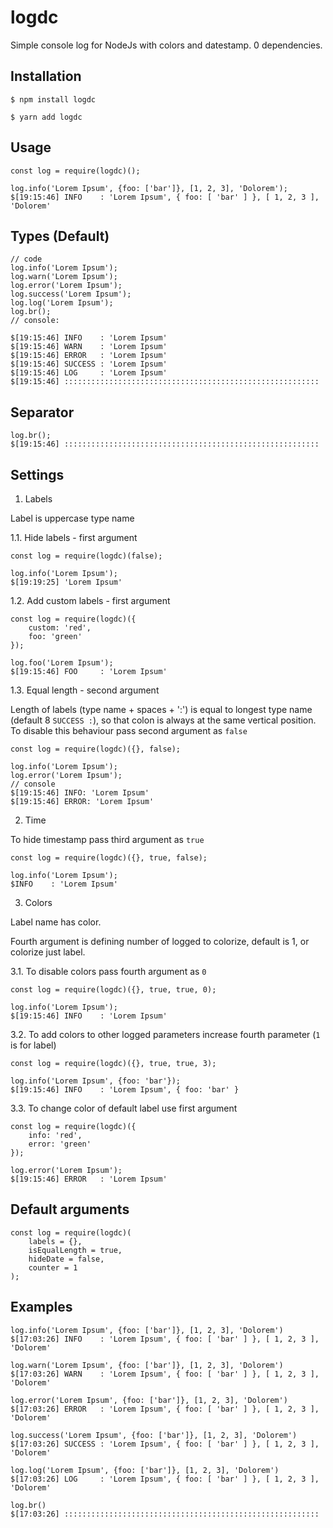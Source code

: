 # logdc
Simple console log for NodeJs with colors and datestamp.
0 dependencies.


## Installation

```
$ npm install logdc
```

```
$ yarn add logdc
```

## Usage

```
const log = require(logdc)();

log.info('Lorem Ipsum', {foo: ['bar']}, [1, 2, 3], 'Dolorem');
$[19:15:46] INFO    : 'Lorem Ipsum', { foo: [ 'bar' ] }, [ 1, 2, 3 ], 'Dolorem'
```

## Types (Default)

```
// code
log.info('Lorem Ipsum');
log.warn('Lorem Ipsum');
log.error('Lorem Ipsum');
log.success('Lorem Ipsum');
log.log('Lorem Ipsum');
log.br();
// console:

$[19:15:46] INFO    : 'Lorem Ipsum'
$[19:15:46] WARN    : 'Lorem Ipsum'
$[19:15:46] ERROR   : 'Lorem Ipsum'
$[19:15:46] SUCCESS : 'Lorem Ipsum'
$[19:15:46] LOG     : 'Lorem Ipsum'
$[19:15:46] ::::::::::::::::::::::::::::::::::::::::::::::::::::::::: 
```

## Separator

```
log.br();
$[19:15:46] :::::::::::::::::::::::::::::::::::::::::::::::::::::::::
```

## Settings

1. Labels

Label is uppercase type name

 1.1. Hide labels - first argument

```
const log = require(logdc)(false);

log.info('Lorem Ipsum');
$[19:19:25] 'Lorem Ipsum'

```

 1.2. Add custom labels - first argument

```
const log = require(logdc)({
	custom: 'red',
	foo: 'green'
});

log.foo('Lorem Ipsum');
$[19:15:46] FOO     : 'Lorem Ipsum'
```

 1.3. Equal length - second argument

Length of labels (type name + spaces + ':') is equal to longest type name (default 8 `SUCCESS :`),
so that colon is always at the same vertical position. To disable this behaviour pass second argument as `false`

```
const log = require(logdc)({}, false);

log.info('Lorem Ipsum');
log.error('Lorem Ipsum');
// console
$[19:15:46] INFO: 'Lorem Ipsum'
$[19:15:46] ERROR: 'Lorem Ipsum'
```

2. Time

To hide timestamp pass third argument as `true`

```
const log = require(logdc)({}, true, false);

log.info('Lorem Ipsum');
$INFO    : 'Lorem Ipsum'
```

3. Colors

Label name has color.

Fourth argument is defining number of logged to colorize, default is 1, or colorize just label.

 3.1. To disable colors pass fourth argument as `0`

```
const log = require(logdc)({}, true, true, 0);

log.info('Lorem Ipsum');
$[19:15:46] INFO    : 'Lorem Ipsum'
```

 3.2. To add colors to other logged parameters increase fourth parameter (`1` is for label)

```
const log = require(logdc)({}, true, true, 3);

log.info('Lorem Ipsum', {foo: 'bar'});
$[19:15:46] INFO    : 'Lorem Ipsum', { foo: 'bar' }
```

 3.3. To change color of default label use first argument

```
const log = require(logdc)({
	info: 'red',
	error: 'green'
});

log.error('Lorem Ipsum');
$[19:15:46] ERROR   : 'Lorem Ipsum'
```

## Default arguments

```
const log = require(logdc)(
	labels = {},
	isEqualLength = true,
	hideDate = false,
	counter = 1
);
```

## Examples

```
log.info('Lorem Ipsum', {foo: ['bar']}, [1, 2, 3], 'Dolorem')
$[17:03:26] INFO    : 'Lorem Ipsum', { foo: [ 'bar' ] }, [ 1, 2, 3 ], 'Dolorem'
```

```
log.warn('Lorem Ipsum', {foo: ['bar']}, [1, 2, 3], 'Dolorem')
$[17:03:26] WARN    : 'Lorem Ipsum', { foo: [ 'bar' ] }, [ 1, 2, 3 ], 'Dolorem'
```

```
log.error('Lorem Ipsum', {foo: ['bar']}, [1, 2, 3], 'Dolorem')
$[17:03:26] ERROR   : 'Lorem Ipsum', { foo: [ 'bar' ] }, [ 1, 2, 3 ], 'Dolorem'
```

```
log.success('Lorem Ipsum', {foo: ['bar']}, [1, 2, 3], 'Dolorem')
$[17:03:26] SUCCESS : 'Lorem Ipsum', { foo: [ 'bar' ] }, [ 1, 2, 3 ], 'Dolorem'
```

```
log.log('Lorem Ipsum', {foo: ['bar']}, [1, 2, 3], 'Dolorem')
$[17:03:26] LOG     : 'Lorem Ipsum', { foo: [ 'bar' ] }, [ 1, 2, 3 ], 'Dolorem'
```

```
log.br()
$[17:03:26] :::::::::::::::::::::::::::::::::::::::::::::::::::::::::
```
